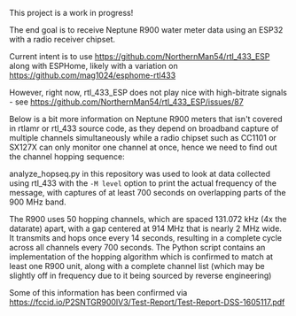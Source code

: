 This project is a work in progress!

The end goal is to receive Neptune R900 water meter data using an ESP32 with a radio receiver chipset.

Current intent is to use https://github.com/NorthernMan54/rtl_433_ESP along with ESPHome, likely with a variation on https://github.com/mag1024/esphome-rtl433

However, right now, rtl_433_ESP does not play nice with high-bitrate signals - see https://github.com/NorthernMan54/rtl_433_ESP/issues/87

Below is a bit more information on Neptune R900 meters that isn't covered in rtlamr or rtl_433 source code, as they depend on broadband capture of multiple channels simultaneously while a radio chipset such as CC1101 or SX127X can only monitor one channel at once, hence we need to find out the channel hopping sequence:

analyze_hopseq.py in this repository was used to look at data collected using rtl_433 with the `-M level` option to print the actual frequency of the message, with captures of at least 700 seconds on overlapping parts of the 900 MHz band.

The R900 uses 50 hopping channels, which are spaced 131.072 kHz (4x the datarate) apart, with a gap centered at 914 MHz that is nearly 2 MHz wide.  It transmits and hops once every 14 seconds, resulting in a complete cycle across all channels every 700 seconds.  The Python script contains an implementation of the hopping algorithm which is confirmed to match at least one R900 unit, along with a complete channel list (which may be slightly off in frequency due to it being sourced by reverse engineering)

Some of this information has been confirmed via https://fccid.io/P2SNTGR900IV3/Test-Report/Test-Report-DSS-1605117.pdf